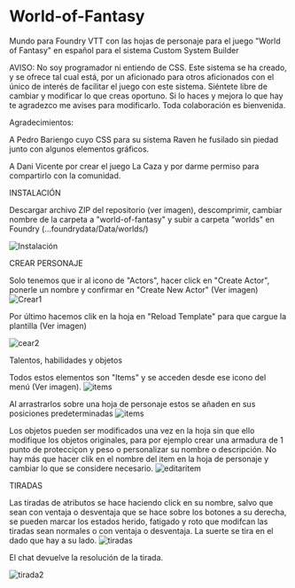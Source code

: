 # World-of-Fantasy
Mundo para Foundry VTT con las hojas de personaje para el juego "World of Fantasy" en español para el sistema Custom System Builder

AVISO: No soy programador ni entiendo de CSS. Este sistema se ha creado, y se ofrece tal cual está, por un aficionado para otros aficionados con el único de interés de facilitar el juego con este sistema. Siéntete libre de cambiar y modificar lo que creas oportuno. Si lo haces y mejora lo que hay te agradezco me avises para modificarlo. Toda colaboración es bienvenida.

Agradecimientos:

A Pedro Bariengo cuyo CSS para su sistema Raven he fusilado sin piedad junto con algunos elementos gráficos.

A Dani Vicente por crear el juego La Caza y por darme permiso para compartirlo con la comunidad.



INSTALACIÓN

Descargar archivo ZIP del repositorio (ver imagen), descomprimir, cambiar nombre de la carpeta a "world-of-fantasy" y subir a carpeta "worlds" en Foundry (...foundrydata/Data/worlds/)

![Instalación](https://github.com/user-attachments/assets/482f7393-3c9a-441d-be94-a7fd4fb19de2)



CREAR PERSONAJE

Solo tenemos que ir al icono de "Actors", hacer click en "Create Actor", ponerle un nombre y confirmar en "Create New Actor" (Ver imagen)
![Crear1](https://github.com/user-attachments/assets/1f246c12-926f-4c08-ae84-7021f7f3b2cd)

Por último hacemos clik en la hoja en "Reload Template" para que cargue la plantilla (Ver imagen)

![cear2](https://github.com/user-attachments/assets/ec43bcaa-dcc2-4607-949f-cb5bc5090b68)



Talentos, habilidades y objetos

Todos estos elementos son "Items" y se acceden desde ese icono del menú (Ver imagen). 
![items](https://github.com/user-attachments/assets/8097368d-1c1e-4732-9460-1a21bff0c214)

Al arrastrarlos sobre una hoja de personaje estos se añaden en sus posiciones predeterminadas
![items](https://github.com/user-attachments/assets/448c4394-aa49-434c-bb36-1e887ae8fbe3)

Los objetos pueden ser modificados una vez en la hoja sin que ello modifique los objetos originales, para por ejemplo crear una armadura de 1 punto de protecciçon y peso o personalizar su nombre o descripción. No hay más que hacer clik en el nombre del item en la hoja de personaje y cambiar lo que se considere necesario.
![editaritem](https://github.com/user-attachments/assets/38cd6fe5-bfff-4879-992a-804b741b0d63)



TIRADAS

Las tiradas de atributos se hace haciendo click en su nombre, salvo que sean con ventaja o desventaja que se hace sobre los botones a su derecha, se pueden marcar los estados herido, fatigado y roto que modifcan las tiradas sean normales o con ventaja o desventaja. La suerte se tira en el dado que hay a su lado.
![tiradas](https://github.com/user-attachments/assets/cb80366f-d3ee-4d21-b92a-41349f39bcbe)

El chat devuelve la resolución de la tirada.

![tirada2](https://github.com/user-attachments/assets/e6b70e9e-c2f3-4871-b190-b7840e7f11eb)

